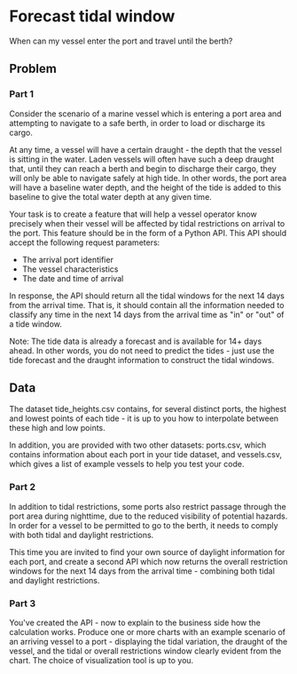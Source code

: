 # Forecast tidal window
When can my vessel enter the port and travel until the berth?

## Problem

### Part 1
Consider the scenario of a marine vessel which is entering a port area and attempting to navigate to a safe berth, in order to load or discharge its cargo.

At any time, a vessel will have a certain draught - the depth that the vessel is sitting in the water. Laden vessels will often have such a deep draught that, until they can reach a berth and begin to discharge their cargo, they will only be able to navigate safely at high tide. In other words, the port area will have a baseline water depth, and the height of the tide is added to this baseline to give the total water depth at any given time.

Your task is to create a feature that will help a vessel operator know precisely when their vessel will be affected by tidal restrictions on arrival to the port. This feature should be in the form of a Python API. This API should accept the following request parameters:

* The arrival port identifier
* The vessel characteristics
* The date and time of arrival

In response, the API should return all the tidal windows for the next 14 days from the arrival time. That is, it should contain all the information needed to classify any time in the next 14 days from the arrival time as "in" or "out" of a tide window.

Note: The tide data is already a forecast and is available for 14+ days ahead. In other words, you do not need to predict the tides - just use the tide forecast and the draught information to construct the tidal windows.

## Data
The dataset tide_heights.csv contains, for several distinct ports, the highest and lowest points of each tide - it is up to you how to interpolate between these high and low points.

In addition, you are provided with two other datasets: ports.csv, which contains information about each port in your tide dataset, and vessels.csv, which gives a list of example vessels to help you test your code.

### Part 2
In addition to tidal restrictions, some ports also restrict passage through the port area during nighttime, due to the reduced visibility of potential hazards. In order for a vessel to be permitted to go to the berth, it needs to comply with both tidal and daylight restrictions.

This time you are invited to find your own source of daylight information for each port, and create a second API which now returns the overall restriction windows for the next 14 days from the arrival time - combining both tidal and daylight restrictions.

### Part 3
You've created the API - now to explain to the business side how the calculation works. Produce one or more charts with an example scenario of an arriving vessel to a port - displaying the tidal variation, the draught of the vessel, and the tidal or overall restrictions window clearly evident from the chart. The choice of visualization tool is up to you.